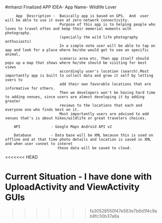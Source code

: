 #mhanzi
Finalized APP IDEA- 
		App Name- Wildlife Lover
 
		 App  Description -  Basically app is based on GPS.  And  user will be able to use it even at zero network connectivity. 
							 Purpose of this app is to helping people who loves to travel often and keep their memorial moments with photography.
							 (specially the wild life photography enthusiasts)
							 In a simple note user will be able to tap on app and look for a place where he/she would get to see an specific animal,
							 scenoric area etc. Then app itself should pops up a map that shows where he/she should be visiting for best views 
							 accordingly user's location (search).Most importantly app is built to collect data and grow it self by letting users to 
							 add their own favorable locations that are informative for others.
							 Then we developers won't be having hard time to adding venues, since users are almost developing it by adding greater 
							 reviews to the locations that each and everyone one who finds best on it. 
							 Most importantly users are advised to add venues that's is about hikes/wildlife or great travelers choices.
							 
		API			     - Google Maps Android API v2
		
		Database         - Data base will be XML because this is used on offline and at that time photo details and location is saved in XML and when user connet to interet 
							those data will be saved to cloud.
		
<<<<<<< HEAD


Current Situation - I have done with UploadActivity and ViewActivity GUIs	
=======
		
>>>>>>> fa30528550f47e563e7b6d1f4c9ab8fc30b37a6a
